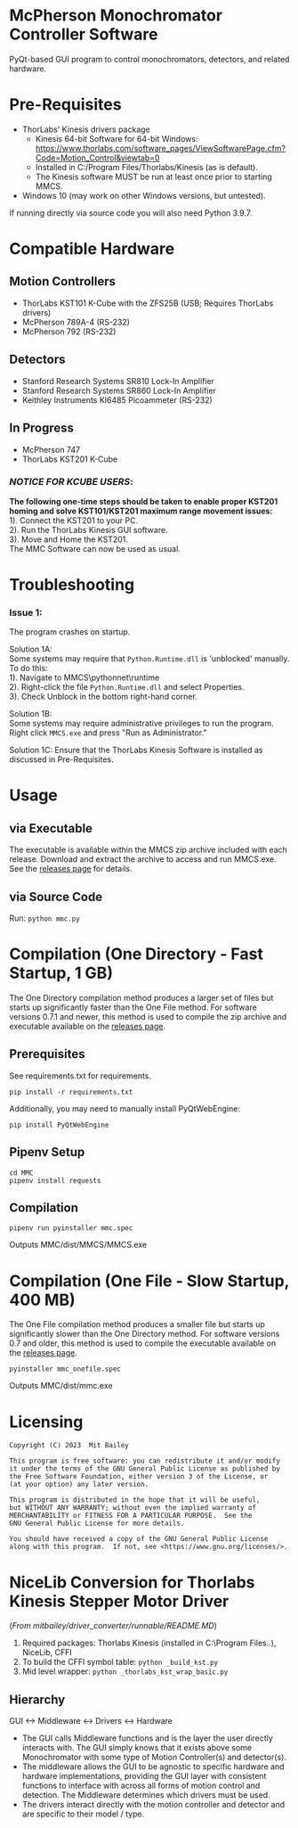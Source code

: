 # McPherson Monochromator Controller Software

PyQt-based GUI program to control monochromators, detectors, and related hardware. 

# Pre-Requisites

- ThorLabs' Kinesis drivers package
    - Kinesis 64-bit Software for 64-bit Windows: https://www.thorlabs.com/software_pages/ViewSoftwarePage.cfm?Code=Motion_Control&viewtab=0 
    - Installed in C:/Program Files/Thorlabs/Kinesis (as is default).
    - The Kinesis software MUST be run at least once prior to starting MMCS.
- Windows 10 (may work on other Windows versions, but untested).


If running directly via source code you will also need Python 3.9.7.


# Compatible Hardware
## Motion Controllers
- ThorLabs KST101 K-Cube with the ZFS25B (USB; Requires ThorLabs drivers)
- McPherson 789A-4 (RS-232)
- McPherson 792 (RS-232)

## Detectors
- Stanford Research Systems SR810 Lock-In Amplifier
- Stanford Research Systems SR860 Lock-In Amplifier
- Keithley Instruments KI6485 Picoammeter (RS-232)

## In Progress
- McPherson 747
- ThorLabs KST201 K-Cube

### **_NOTICE FOR KCUBE USERS_**: 
**The following one-time steps should be taken to enable proper KST201 homing and solve KST101/KST201 maximum range movement issues:**  
1). Connect the KST201 to your PC.  
2). Run the ThorLabs Kinesis GUI software.  
3). Move and Home the KST201.  
The MMC Software can now be used as usual.  

# Troubleshooting
### Issue 1:   
The program crashes on startup. 

Solution 1A:  
Some systems may require that `Python.Runtime.dll` is 'unblocked' manually.   
To do this:  
    1). Navigate to MMCS\pythonnet\runtime  
    2). Right-click the file `Python.Runtime.dll` and select Properties.    
    3). Check Unblock in the bottom right-hand corner.  

Solution 1B:  
Some systems may require administrative privileges to run the program. Right click `MMCS.exe` and press "Run as Administrator."

Solution 1C:
Ensure that the ThorLabs Kinesis Software is installed as discussed in Pre-Requisites.

# Usage
## via Executable
The executable is available within the MMCS zip archive included with each release. Download and extract the archive to access and run MMCS.exe. See the [releases page](https://github.com/mitbailey/MMC/releases) for details.  

## via Source Code
Run: `python mmc.py`   


# Compilation (One Directory - Fast Startup, 1 GB)

The One Directory compilation method produces a larger set of files but starts up significantly faster than the One File method. For software versions 0.7.1 and newer, this method is used to compile the zip archive and executable available on the [releases page](https://github.com/mitbailey/MMC/releases).

## Prerequisites
See requirements.txt for requirements.

`pip install -r requirements.txt`

Additionally, you may need to manually install PyQtWebEngine:

`pip install PyQtWebEngine`  

## Pipenv Setup
`cd MMC`  
`pipenv install requests`  

## Compilation
`pipenv run pyinstaller mmc.spec`

Outputs MMC/dist/MMCS/MMCS.exe

# Compilation (One File - Slow Startup, 400 MB)

The One File compilation method produces a smaller file but starts up significantly slower than the One Directory method. For software versions 0.7 and older, this method is used to compile the executable available on the [releases page](https://github.com/mitbailey/MMC/releases).

`pyinstaller mmc_onefile.spec`  

Outputs MMC/dist/mmc.exe

# Licensing

    Copyright (C) 2023  Mit Bailey

    This program is free software: you can redistribute it and/or modify
    it under the terms of the GNU General Public License as published by
    the Free Software Foundation, either version 3 of the License, or
    (at your option) any later version.

    This program is distributed in the hope that it will be useful,
    but WITHOUT ANY WARRANTY; without even the implied warranty of
    MERCHANTABILITY or FITNESS FOR A PARTICULAR PURPOSE.  See the
    GNU General Public License for more details.

    You should have received a copy of the GNU General Public License
    along with this program.  If not, see <https://www.gnu.org/licenses/>.

# NiceLib Conversion for Thorlabs Kinesis Stepper Motor Driver
(_From mitbailey/driver_converter/runnable/README.MD_)
1. Required packages: Thorlabs Kinesis (installed in C:\Program Files..), NiceLib, CFFI
2. To build the CFFI symbol table: `python _build_kst.py`
3. Mid level wrapper: `python _thorlabs_kst_wrap_basic.py`

## Hierarchy
GUI <-> Middleware <-> Drivers <-> Hardware
- The GUI calls Middleware functions and is the layer the user directly interacts with. The GUI simply knows that it exists above some Monochromator with some type of Motion Controller(s) and detector(s).
- The middleware allows the GUI to be agnostic to specific hardware and hardware implementations, providing the GUI layer with consistent functions to interface with across all forms of motion control and detection. The Middleware determines which drivers must be used.
- The drivers interact directly with the motion controller and detector and are specific to their model / type.